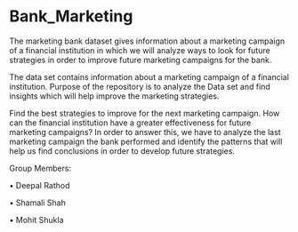 # Bank_Marketing
The marketing bank dataset gives information about a marketing campaign of a financial institution in which we will analyze ways to look for future strategies in order to improve future marketing campaigns for the bank.

The data set contains information about a marketing campaign of a financial institution. Purpose of the repository is to analyze the Data set and find insights which will help improve the marketing strategies.

Find the best strategies to improve for the next marketing campaign. How can the financial institution have a greater effectiveness for future marketing campaigns? In order to answer this, we have to analyze the last marketing campaign the bank performed and identify the patterns that will help us find conclusions in order to develop future strategies.

Group Members:

• Deepal Rathod

• Shamali Shah

• Mohit Shukla
